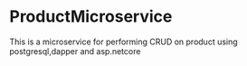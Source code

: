 # ProductMicroservice
This is a microservice for performing CRUD on product using postgresql,dapper and asp.netcore
